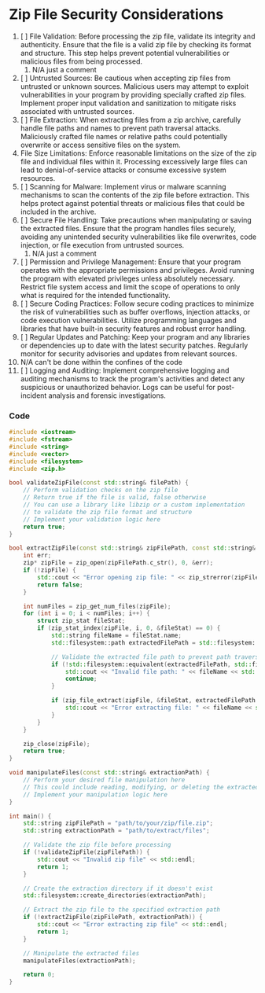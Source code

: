# Zip File Security Considerations

1. [ ] File Validation: Before processing the zip file, validate its integrity and authenticity. Ensure that the file is a valid zip file by checking its format and structure. This step helps prevent potential vulnerabilities or malicious files from being processed.
   1. N/A just a comment
2. [ ] Untrusted Sources: Be cautious when accepting zip files from untrusted or unknown sources. Malicious users may attempt to exploit vulnerabilities in your program by providing specially crafted zip files. Implement proper input validation and sanitization to mitigate risks associated with untrusted sources.
3. [ ] File Extraction: When extracting files from a zip archive, carefully handle file paths and names to prevent path traversal attacks. Maliciously crafted file names or relative paths could potentially overwrite or access sensitive files on the system.
4. File Size Limitations: Enforce reasonable limitations on the size of the zip file and individual files within it. Processing excessively large files can lead to denial-of-service attacks or consume excessive system resources.
5. [ ] Scanning for Malware: Implement virus or malware scanning mechanisms to scan the contents of the zip file before extraction. This helps protect against potential threats or malicious files that could be included in the archive.
6. [ ] Secure File Handling: Take precautions when manipulating or saving the extracted files. Ensure that the program handles files securely, avoiding any unintended security vulnerabilities like file overwrites, code injection, or file execution from untrusted sources.
   1. N/A just a comment
7. [ ] Permission and Privilege Management: Ensure that your program operates with the appropriate permissions and privileges. Avoid running the program with elevated privileges unless absolutely necessary. Restrict file system access and limit the scope of operations to only what is required for the intended functionality.
8. [ ] Secure Coding Practices: Follow secure coding practices to minimize the risk of vulnerabilities such as buffer overflows, injection attacks, or code execution vulnerabilities. Utilize programming languages and libraries that have built-in security features and robust error handling.
9.  [ ] Regular Updates and Patching: Keep your program and any libraries or dependencies up to date with the latest security patches. Regularly monitor for security advisories and updates from relevant sources.
   1. N/A can't be done within the confines of the code
10. [ ] Logging and Auditing: Implement comprehensive logging and auditing mechanisms to track the program's activities and detect any suspicious or unauthorized behavior. Logs can be useful for post-incident analysis and forensic investigations.

### Code

```cpp
#include <iostream>
#include <fstream>
#include <string>
#include <vector>
#include <filesystem>
#include <zip.h>

bool validateZipFile(const std::string& filePath) {
    // Perform validation checks on the zip file
    // Return true if the file is valid, false otherwise
    // You can use a library like libzip or a custom implementation
    // to validate the zip file format and structure
    // Implement your validation logic here
    return true;
}

bool extractZipFile(const std::string& zipFilePath, const std::string& extractionPath) {
    int err;
    zip* zipFile = zip_open(zipFilePath.c_str(), 0, &err);
    if (!zipFile) {
        std::cout << "Error opening zip file: " << zip_strerror(zipFile) << std::endl;
        return false;
    }

    int numFiles = zip_get_num_files(zipFile);
    for (int i = 0; i < numFiles; i++) {
        struct zip_stat fileStat;
        if (zip_stat_index(zipFile, i, 0, &fileStat) == 0) {
            std::string fileName = fileStat.name;
            std::filesystem::path extractedFilePath = std::filesystem::path(extractionPath) / fileName;

            // Validate the extracted file path to prevent path traversal attacks
            if (!std::filesystem::equivalent(extractedFilePath, std::filesystem::canonical(extractedFilePath))) {
                std::cout << "Invalid file path: " << fileName << std::endl;
                continue;
            }

            if (zip_file_extract(zipFile, &fileStat, extractedFilePath.string().c_str(), 0) != 0) {
                std::cout << "Error extracting file: " << fileName << std::endl;
            }
        }
    }

    zip_close(zipFile);
    return true;
}

void manipulateFiles(const std::string& extractionPath) {
    // Perform your desired file manipulation here
    // This could include reading, modifying, or deleting the extracted files
    // Implement your manipulation logic here
}

int main() {
    std::string zipFilePath = "path/to/your/zip/file.zip";
    std::string extractionPath = "path/to/extract/files";

    // Validate the zip file before processing
    if (!validateZipFile(zipFilePath)) {
        std::cout << "Invalid zip file" << std::endl;
        return 1;
    }

    // Create the extraction directory if it doesn't exist
    std::filesystem::create_directories(extractionPath);

    // Extract the zip file to the specified extraction path
    if (!extractZipFile(zipFilePath, extractionPath)) {
        std::cout << "Error extracting zip file" << std::endl;
        return 1;
    }

    // Manipulate the extracted files
    manipulateFiles(extractionPath);

    return 0;
}

```

